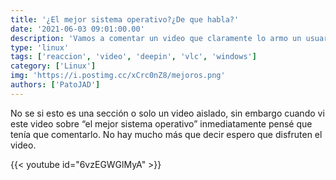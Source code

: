 ```yaml
---
title: '¿El mejor sistema operativo?¿De que habla?'
date: '2021-06-03 09:01:00.00'
description: 'Vamos a comentar un video que claramente lo armo un usuario de... Windows...'
type: 'linux'
tags: ['reaccion', 'video', 'deepin', 'vlc', 'windows']
category: ['Linux']
img: 'https://i.postimg.cc/xCrc0nZ8/mejoros.png'
authors: ['PatoJAD']
---
```


No se si esto es una sección o solo un video aislado, sin embargo cuando vi este video sobre “el mejor sistema operativo” inmediatamente pensé que tenía que comentarlo. No hay mucho más que decir espero que disfruten el video.

{{< youtube id="6vzEGWGlMyA" >}}
